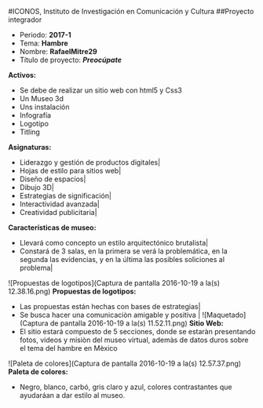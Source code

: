 #ICONOS, Instituto de Investigación en Comunicación y Cultura
##Proyecto integrador 
- Periodo: **2017-1**
- Tema: **Hambre**
- Nombre: **RafaelMitre29**
- Título de proyecto: ***Preocúpate***

**Activos:**
- Se debe de realizar un sitio web con html5 y Css3
- Un Museo 3d
- Uns instalación
- Infografía
- Logotipo
- Titling

**Asignaturas:**
- Liderazgo y gestión de productos digitales|
- Hojas de estilo para sitios web|
- Diseño de espacios|
- Dibujo 3D|
- Estrategias de significación|
- Interactividad avanzada|
- Creatividad publicitaria|

**Características de museo:**
- Llevará como concepto un estilo arquitectónico brutalista|
- Constará de 3 salas, en la primera se verá la problemática, en la segunda las evidencias, y en la última las posibles soliciones al problema|

![Propuestas de logotipos](Captura de pantalla 2016-10-19 a la(s) 12.38.16.png)
**Propuestas de logotipos:**
- Las propuestas están hechas con bases de estrategias|
- Se busca hacer una comunicaciòn amigable y positiva
|
![Maquetado](Captura de pantalla 2016-10-19 a la(s) 11.52.11.png)
**Sitio Web:**
- El sitio estará compuesto de 5 secciones, donde se estaràn presentando fotos, videos y misiòn del museo virtual, ademàs de datos duros sobre el tema del hambre en Mèxico

![Paleta de colores](Captura de pantalla 2016-10-19 a la(s) 12.57.37.png)
**Paleta de colores:**
- Negro, blanco, carbó, gris claro y azul, colores contrastantes que ayudaráan a dar estilo al museo.



